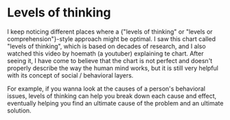 
# Levels of thinking
I keep noticing different places where a {"levels of thinking" or "levels or comprehension"}-style approach might be optimal. I saw this chart called "levels of thinking", which is based on decades of research, and I also watched this video by hoemath (a youtuber) explaining te chart. After seeing it, I have come to believe that the chart is not perfect and doesn't properly describe the way the human mind works, but it is still very helpful with its concept of social / behavioral layers.

For example, if you wanna look at the causes of a person's behavioral issues, levels of thinking can help you break down each cause and effect, eventually helping you find an ultimate cause of the problem and an ultimate solution.
